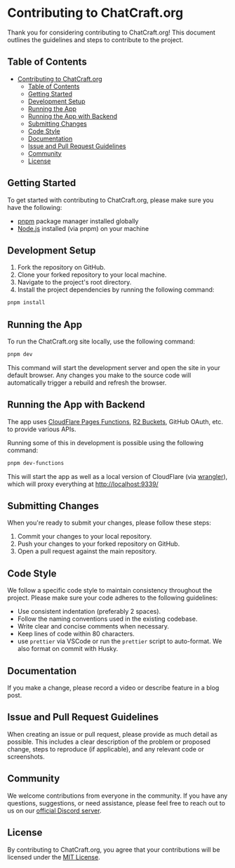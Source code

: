 # Contributing to ChatCraft.org

Thank you for considering contributing to ChatCraft.org! This document outlines the guidelines and steps to contribute to the project.

## Table of Contents

- [Contributing to ChatCraft.org](#contributing-to-chatcraftorg)
  - [Table of Contents](#table-of-contents)
  - [Getting Started](#getting-started)
  - [Development Setup](#development-setup)
  - [Running the App](#running-the-app)
  - [Running the App with Backend](#running-the-app-with-backend)
  - [Submitting Changes](#submitting-changes)
  - [Code Style](#code-style)
  - [Documentation](#documentation)
  - [Issue and Pull Request Guidelines](#issue-and-pull-request-guidelines)
  - [Community](#community)
  - [License](#license)

## Getting Started

To get started with contributing to ChatCraft.org, please make sure you have the following:

- [pnpm](https://pnpm.io) package manager installed globally
- [Node.js](https://nodejs.org) installed (via pnpm) on your machine

## Development Setup

1. Fork the repository on GitHub.
2. Clone your forked repository to your local machine.
3. Navigate to the project's root directory.
4. Install the project dependencies by running the following command:

```bash
pnpm install
```

## Running the App

To run the ChatCraft.org site locally, use the following command:

```bash
pnpm dev
```

This command will start the development server and open the site in your default browser. Any changes you make to the source code will automatically trigger a rebuild and refresh the browser.

## Running the App with Backend

The app uses [CloudFlare Pages Functions](https://developers.cloudflare.com/pages/platform/functions/), [R2 Buckets](https://developers.cloudflare.com/r2/), GitHub OAuth, etc. to provide various APIs.

Running some of this in development is possible using the following command:

```bash
pnpm dev-functions
```

This will start the app as well as a local version of CloudFlare (via [wrangler](https://developers.cloudflare.com/workers/wrangler/)), which will proxy everything at <http://localhost:9339/>

## Submitting Changes

When you're ready to submit your changes, please follow these steps:

1. Commit your changes to your local repository.
2. Push your changes to your forked repository on GitHub.
3. Open a pull request against the main repository.

## Code Style

We follow a specific code style to maintain consistency throughout the project. Please make sure your code adheres to the following guidelines:

- Use consistent indentation (preferably 2 spaces).
- Follow the naming conventions used in the existing codebase.
- Write clear and concise comments when necessary.
- Keep lines of code within 80 characters.
- use `prettier` via VSCode or run the `prettier` script to auto-format. We also format on commit with Husky.

## Documentation

If you make a change, please record a video or describe feature in a blog post.

## Issue and Pull Request Guidelines

When creating an issue or pull request, please provide as much detail as possible. This includes a clear description of the problem or proposed change, steps to reproduce (if applicable), and any relevant code or screenshots.

## Community

We welcome contributions from everyone in the community. If you have any questions, suggestions, or need assistance, please feel free to reach out to us on our [official Discord server](https://discord.gg/A3gmeJY9).

## License

By contributing to ChatCraft.org, you agree that your contributions will be licensed under the [MIT License](https://opensource.org/licenses/MIT).
